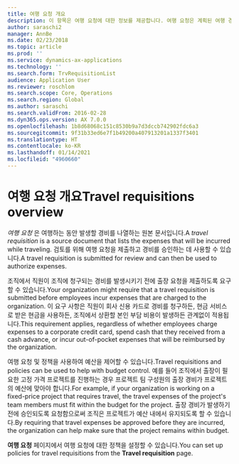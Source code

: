 ```yaml
---
title: 여행 요청 개요
description: 이 항목은 여행 요청에 대한 정보를 제공합니다. 여행 요청은 계획된 여행 경비를 문서화합니다.
author: saraschi2
manager: AnnBe
ms.date: 02/23/2018
ms.topic: article
ms.prod: ''
ms.service: dynamics-ax-applications
ms.technology: ''
ms.search.form: TrvRequisitionList
audience: Application User
ms.reviewer: roschlom
ms.search.scope: Core, Operations
ms.search.region: Global
ms.author: saraschi
ms.search.validFrom: 2016-02-28
ms.dyn365.ops.version: AX 7.0.0
ms.openlocfilehash: 1b8d68068c151c8530b9a7d3dccb742902fdc6a3
ms.sourcegitcommit: 9f31b33ed6e7f1b49200a407913201a1337f3401
ms.translationtype: HT
ms.contentlocale: ko-KR
ms.lasthandoff: 01/14/2021
ms.locfileid: "4960660"
---
```

# <a name="travel-requisitions-overview"></a><span data-ttu-id="2497d-104">여행 요청 개요</span><span class="sxs-lookup"><span data-stu-id="2497d-104">Travel requisitions overview</span></span>

<span data-ttu-id="2497d-105">*여행 요청* 은 여행하는 동안 발생할 경비를 나열하는 원본 문서입니다.</span><span class="sxs-lookup"><span data-stu-id="2497d-105">A *travel requisition* is a source document that lists the expenses that will be incurred while traveling.</span></span> <span data-ttu-id="2497d-106">검토를 위해 여행 요청을 제출하고 경비를 승인하는 데 사용할 수 있습니다.</span><span class="sxs-lookup"><span data-stu-id="2497d-106">A travel requisition is submitted for review and can then be used to authorize expenses.</span></span>

<span data-ttu-id="2497d-107">조직에서 직원이 조직에 청구되는 경비를 발생시키기 전에 출장 요청을 제출하도록 요구할 수 있습니다.</span><span class="sxs-lookup"><span data-stu-id="2497d-107">Your organization might require that a travel requisition is submitted before employees incur expenses that are charged to the organization.</span></span> <span data-ttu-id="2497d-108">이 요구 사항은 직원이 회사 신용 카드로 경비를 청구하든, 현금 서비스로 받은 현금을 사용하든, 조직에서 상환할 본인 부담 비용이 발생하든 관계없이 적용됩니다.</span><span class="sxs-lookup"><span data-stu-id="2497d-108">This requirement applies, regardless of whether employees charge expenses to a corporate credit card, spend cash that they received from a cash advance, or incur out-of-pocket expenses that will be reimbursed by the organization.</span></span>

<span data-ttu-id="2497d-109">여행 요청 및 정책을 사용하여 예산을 제어할 수 있습니다.</span><span class="sxs-lookup"><span data-stu-id="2497d-109">Travel requisitions and policies can be used to help with budget control.</span></span> <span data-ttu-id="2497d-110">예를 들어 조직에서 출장이 필요한 고정 가격 프로젝트를 진행하는 경우 프로젝트 팀 구성원의 출장 경비가 프로젝트의 예산에 맞아야 합니다.</span><span class="sxs-lookup"><span data-stu-id="2497d-110">For example, if your organization is working on a fixed-price project that requires travel, the travel expenses of the project's team members must fit within the budget for the project.</span></span> <span data-ttu-id="2497d-111">출장 경비가 발생하기 전에 승인되도록 요청함으로써 조직은 프로젝트가 예산 내에서 유지되도록 할 수 있습니다.</span><span class="sxs-lookup"><span data-stu-id="2497d-111">By requiring that travel expenses be approved before they are incurred, the organization can help make sure that the project remains within budget.</span></span>

<span data-ttu-id="2497d-112">**여행 요청** 페이지에서 여행 요청에 대한 정책을 설정할 수 있습니다.</span><span class="sxs-lookup"><span data-stu-id="2497d-112">You can set up policies for travel requisitions from the **Travel requisition** page.</span></span>
